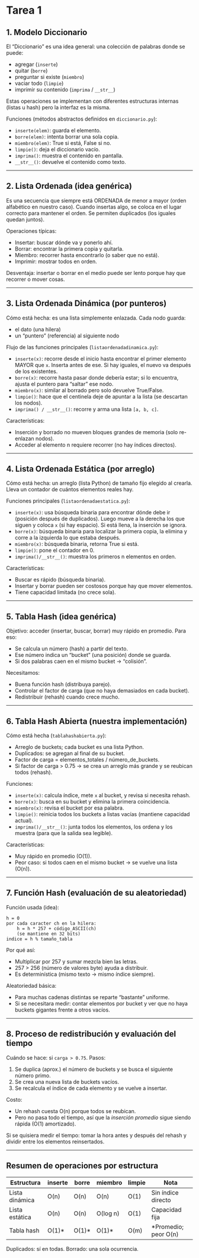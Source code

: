 # Tarea 1 

## 1. Modelo Diccionario
El “Diccionario” es una idea general: una colección de palabras donde se puede:
- agregar (`inserte`)
- quitar (`borre`)
- preguntar si existe (`miembro`)
- vaciar todo (`limpie`)
- imprimir su contenido (`imprima` / `__str__`)

Estas operaciones se implementan con diferentes estructuras internas (listas u hash) pero la interfaz es la misma.

Funciones (métodos abstractos definidos en `diccionario.py`):
- `inserte(elem)`: guarda el elemento.
- `borre(elem)`: intenta borrar una sola copia.
- `miembro(elem)`: True si está, False si no.
- `limpie()`: deja el diccionario vacío.
- `imprima()`: muestra el contenido en pantalla.
- `__str__()`: devuelve el contenido como texto.

---
## 2. Lista Ordenada (idea genérica)
Es una secuencia que siempre está ORDENADA de menor a mayor (orden alfabético en nuestro caso). Cuando insertas algo, se coloca en el lugar correcto para mantener el orden. Se permiten duplicados (los iguales quedan juntos).

Operaciones típicas:
- Insertar: buscar dónde va y ponerlo ahí.
- Borrar: encontrar la primera copia y quitarla.
- Miembro: recorrer hasta encontrarlo (o saber que no está).
- Imprimir: mostrar todos en orden.

Desventaja: insertar o borrar en el medio puede ser lento porque hay que recorrer o mover cosas.

---
## 3. Lista Ordenada Dinámica (por punteros)
Cómo está hecha: es una lista simplemente enlazada. Cada nodo guarda:
- el dato (una hilera)
- un “puntero” (referencia) al siguiente nodo


Flujo de las funciones principales (`listaordenadadinamica.py`):
- `inserte(x)`: recorre desde el inicio hasta encontrar el primer elemento MAYOR que `x`. Inserta antes de ese. Si hay iguales, el nuevo va después de los existentes.
- `borre(x)`: recorre hasta pasar donde debería estar; si lo encuentra, ajusta el puntero para “saltar” ese nodo.
- `miembro(x)`: similar al borrado pero solo devuelve True/False.
- `limpie()`: hace que el centinela deje de apuntar a la lista (se descartan los nodos).
- `imprima() / __str__()`: recorre y arma una lista `[a, b, c]`.

Características:
- Inserción y borrado no mueven bloques grandes de memoria (solo re-enlazan nodos).
- Acceder al elemento n requiere recorrer (no hay índices directos).

---
## 4. Lista Ordenada Estática (por arreglo)
Cómo está hecha: un arreglo (lista Python) de tamaño fijo elegido al crearla. Lleva un contador de cuántos elementos reales hay.

Funciones principales (`listaordenadaestatica.py`):
- `inserte(x)`: usa búsqueda binaria para encontrar dónde debe ir (posición después de duplicados). Luego mueve a la derecha los que siguen y coloca `x` (si hay espacio). Si está llena, la inserción se ignora.
- `borre(x)`: búsqueda binaria para localizar la primera copia, la elimina y corre a la izquierda lo que estaba después.
- `miembro(x)`: búsqueda binaria, retorna True si está.
- `limpie()`: pone el contador en 0.
- `imprima()/__str__()`: muestra los primeros n elementos en orden.

Características:
- Buscar es rápido (búsqueda binaria).
- Insertar y borrar pueden ser costosos porque hay que mover elementos.
- Tiene capacidad limitada (no crece sola).

---
## 5. Tabla Hash (idea genérica)
Objetivo: acceder (insertar, buscar, borrar) muy rápido en promedio. Para eso:
- Se calcula un número (hash) a partir del texto.
- Ese número indica un “bucket” (una posición) donde se guarda.
- Si dos palabras caen en el mismo bucket → “colisión”.

Necesitamos:
- Buena función hash (distribuya parejo).
- Controlar el factor de carga (que no haya demasiados en cada bucket).
- Redistribuir (rehash) cuando crece mucho.

---
## 6. Tabla Hash Abierta (nuestra implementación)
Cómo está hecha (`tablahashabierta.py`):
- Arreglo de buckets; cada bucket es una lista Python.
- Duplicados: se agregan al final de su bucket.
- Factor de carga = elementos_totales / número_de_buckets.
- Si factor de carga > 0.75 → se crea un arreglo más grande y se reubican todos (rehash).

Funciones:
- `inserte(x)`: calcula índice, mete `x` al bucket, y revisa si necesita rehash.
- `borre(x)`: busca en su bucket y elimina la primera coincidencia.
- `miembro(x)`: revisa el bucket por esa palabra.
- `limpie()`: reinicia todos los buckets a listas vacías (mantiene capacidad actual).
- `imprima()/__str__()`: junta todos los elementos, los ordena y los muestra (para que la salida sea legible).

Características:
- Muy rápido en promedio (O(1)).
- Peor caso: si todos caen en el mismo bucket → se vuelve una lista (O(n)).

---
## 7. Función Hash (evaluación de su aleatoriedad)
Función usada (idea):
```
h = 0
por cada caracter ch en la hilera:
	h = h * 257 + código_ASCII(ch)
	(se mantiene en 32 bits)
indice = h % tamaño_tabla
```
Por qué así:
- Multiplicar por 257 y sumar mezcla bien las letras.
- 257 > 256 (número de valores byte) ayuda a distribuir.
- Es determinística (mismo texto → mismo índice siempre).

Aleatoriedad básica:
- Para muchas cadenas distintas se reparte “bastante” uniforme.
- Si se necesitara medir: contar elementos por bucket y ver que no haya buckets gigantes frente a otros vacíos.

---
## 8. Proceso de redistribución y evaluación del tiempo
Cuándo se hace: si `carga > 0.75`.
Pasos:
1. Se duplica (aprox.) el número de buckets y se busca el siguiente número primo.
2. Se crea una nueva lista de buckets vacíos.
3. Se recalcula el índice de cada elemento y se vuelve a insertar.

Costo:
- Un rehash cuesta O(n) porque todos se reubican.
- Pero no pasa todo el tiempo, así que la *inserción promedio* sigue siendo rápida (O(1) amortizado).

Si se quisiera medir el tiempo: tomar la hora antes y después del rehash y dividir entre los elementos reinsertados.

---
## Resumen de operaciones por estructura
| Estructura | inserte | borre | miembro | limpie | Nota |
|-----------|---------|-------|---------|--------|------|
| Lista dinámica | O(n) | O(n) | O(n) | O(1) | Sin índice directo |
| Lista estática | O(n) | O(n) | O(log n) | O(1) | Capacidad fija |
| Tabla hash | O(1)* | O(1)* | O(1)* | O(m) | *Promedio; peor O(n) |

Duplicados: sí en todas. Borrado: una sola ocurrencia.







